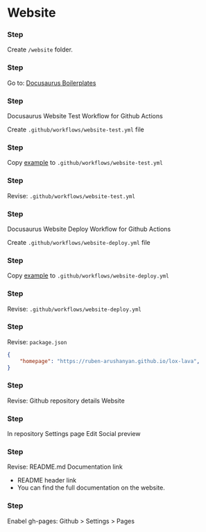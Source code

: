 # Website

### Step

Create `/website` folder.

### Step

Go to: [Docusaurus Boilerplates](https://github.com/ruben-arushanyan/docusaurus-boilerplates)


### Step

Docusaurus Website Test Workflow for Github Actions

Create  `.github/workflows/website-test.yml` file

### Step

Copy [example](/website-test.yml) to `.github/workflows/website-test.yml`

### Step

Revise: `.github/workflows/website-test.yml`


### Step

Docusaurus Website Deploy Workflow for Github Actions

Create  `.github/workflows/website-deploy.yml` file

### Step

Copy [example](/website-deploy.yml) to `.github/workflows/website-deploy.yml`

### Step

Revise: `.github/workflows/website-deploy.yml`

### Step

Revise: `package.json`

```json
{
    "homepage": "https://ruben-arushanyan.github.io/lox-lava",
}
```

### Step

Revise: Github repository details Website

### Step

In repository Settings page Edit Social preview

### Step

Revise: README.md Documentation link


- README header link
- You can find the full documentation on the website.

### Step

Enabel gh-pages: Github > Settings > Pages

